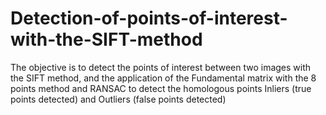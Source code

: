 # Detection-of-points-of-interest-with-the-SIFT-method
The objective is to detect the points of interest between two images with the SIFT method, and the application of the Fundamental matrix with the 8 points method and RANSAC to detect the homologous points Inliers (true points detected) and Outliers (false points detected)
